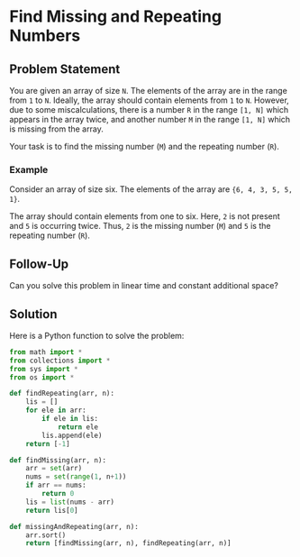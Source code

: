 # Find Missing and Repeating Numbers

## Problem Statement

You are given an array of size `N`. The elements of the array are in the range from `1` to `N`. Ideally, the array should contain elements from `1` to `N`. However, due to some miscalculations, there is a number `R` in the range `[1, N]` which appears in the array twice, and another number `M` in the range `[1, N]` which is missing from the array.

Your task is to find the missing number (`M`) and the repeating number (`R`).

### Example

Consider an array of size six. The elements of the array are `{6, 4, 3, 5, 5, 1}`. 

The array should contain elements from one to six. Here, `2` is not present and `5` is occurring twice. Thus, `2` is the missing number (`M`) and `5` is the repeating number (`R`).

## Follow-Up

Can you solve this problem in linear time and constant additional space?

## Solution

Here is a Python function to solve the problem:

```python
from math import *
from collections import *
from sys import *
from os import *

def findRepeating(arr, n):
    lis = []
    for ele in arr:
        if ele in lis:
            return ele
        lis.append(ele)
    return [-1]

def findMissing(arr, n):
    arr = set(arr)
    nums = set(range(1, n+1))
    if arr == nums:
        return 0
    lis = list(nums - arr)
    return lis[0]

def missingAndRepeating(arr, n):
    arr.sort()
    return [findMissing(arr, n), findRepeating(arr, n)]
```



